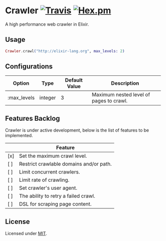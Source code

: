 # Crawler [![Travis](https://img.shields.io/travis/fredwu/crawler.svg)](https://travis-ci.org/fredwu/crawler) [![Hex.pm](https://img.shields.io/hexpm/v/crawler.svg)](https://hex.pm/packages/crawler)

A high performance web crawler in Elixir.

## Usage

```elixir
Crawler.crawl("http://elixir-lang.org", max_levels: 2)
```

## Configurations

| Option      | Type    | Default Value | Description |
|-------------|---------|---------------|-------------|
| :max_levels | integer | 3             | Maximum nested level of pages to crawl.

## Features Backlog

Crawler is under active development, below is the list of features to be implemented.

|     | Feature |
|-----|---------|
| [x] | Set the maximum crawl level.
| [ ] | Restrict crawlable domains and/or path.
| [ ] | Limit concurrent crawlers.
| [ ] | Limit rate of crawling.
| [ ] | Set crawler's user agent.
| [ ] | The ability to retry a failed crawl.
| [ ] | DSL for scraping page content.

## License

Licensed under [MIT](http://fredwu.mit-license.org/).
